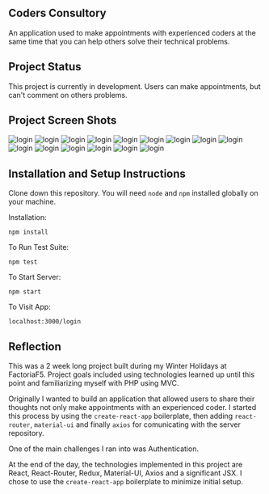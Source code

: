 ## Coders Consultory 

An application used to make appointments with experienced coders at the same time that you can help others solve their technical problems.

## Project Status

This project is currently in development. Users can make appointments, but can't comment on others problems.

## Project Screen Shots

![login](https://github.com/adriansunye/coders-consultory-client/blob/development/public/screenshots/1.png) ![login](https://github.com/adriansunye/coders-consultory-client/blob/development/public/screenshots/2.png)
![login](https://github.com/adriansunye/coders-consultory-client/blob/development/public/screenshots/3.png) ![login](https://github.com/adriansunye/coders-consultory-client/blob/development/public/screenshots/4.png)
![login](https://github.com/adriansunye/coders-consultory-client/blob/development/public/screenshots/5.png) ![login](https://github.com/adriansunye/coders-consultory-client/blob/development/public/screenshots/6.png)
![login](https://github.com/adriansunye/coders-consultory-client/blob/development/public/screenshots/7.png) ![login](https://github.com/adriansunye/coders-consultory-client/blob/development/public/screenshots/8.png)
![login](https://github.com/adriansunye/coders-consultory-client/blob/development/public/screenshots/9.png) ![login](https://github.com/adriansunye/coders-consultory-client/blob/development/public/screenshots/10.png)
![login](https://github.com/adriansunye/coders-consultory-client/blob/development/public/screenshots/11.png) ![login](https://github.com/adriansunye/coders-consultory-client/blob/development/public/screenshots/12.png)
![login](https://github.com/adriansunye/coders-consultory-client/blob/development/public/screenshots/13.png) ![login](https://github.com/adriansunye/coders-consultory-client/blob/development/public/screenshots/14.png)
![login](https://github.com/adriansunye/coders-consultory-client/blob/development/public/screenshots/15.png)

## Installation and Setup Instructions

Clone down this repository. You will need `node` and `npm` installed globally on your machine.  

Installation:

`npm install`  

To Run Test Suite:  

`npm test`  

To Start Server:

`npm start`  

To Visit App:

`localhost:3000/login`  

## Reflection

This was a 2 week long project built during my Winter Holidays at FactoriaF5. Project goals included using technologies learned up until this point and familiarizing myself with PHP using MVC.  

Originally I wanted to build an application that allowed users to share their thoughts not only make appointments with an experienced coder. I started this process by using the `create-react-app` boilerplate, then adding `react-router`, `material-ui` and finally `axios` for comunicating with the server repository.  

One of the main challenges I ran into was Authentication.

At the end of the day, the technologies implemented in this project are React, React-Router, Redux, Material-UI, Axios and a significant JSX. I chose to use the `create-react-app` boilerplate to minimize initial setup.